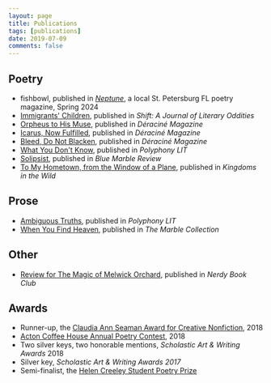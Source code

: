 ```yaml
---
layout: page
title: Publications
tags: [publications]
date: 2019-07-09
comments: false
---
```


## Poetry
* fishbowl, published in [<i>Neptune</i>](https://ddykiel.github.io/immigrants-children/), a local St. Petersburg FL poetry magazine, Spring 2024
* [Immigrants' Children](https://ddykiel.github.io/immigrants-children/), published in <i>Shift: A Journal of Literary Oddities</i>
* [Orpheus to His Muse](https://ddykiel.github.io/orpheus-to-his-muse), published in <i>Déraciné Magazine</i>
* [Icarus, Now Fulfilled](https://ddykiel.github.io/icarus-now-fulfilled/), published in <i>Déraciné Magazine</i>
* [Bleed, Do Not Blacken](https://ddykiel.github.io/bleed-do-not-blacken/), published in <i>Déraciné Magazine</i>
* [What You Don't Know](https://ddykiel.github.io/what-you-dont-know), published in <i>Polyphony LIT</i>
* [Solipsist](https://bluemarblereview.com/solipsist/), published in <i>Blue Marble Review</i>
* [To My Hometown, from the Window of a Plane](https://ddykiel.github.io/hometown/), published in <i>Kingdoms in the Wild</i>

## Prose
* [Ambiguous Truths](https://docs.wixstatic.com/ugd/0dde6e_f2b5b4d0753542faa9a1602ea00f6a9d.pdf), published in <i>Polyphony LIT</i>
* [When You Find Heaven](https://ddykiel.github.io/when-you-find-heaven/), published in <i>The Marble Collection</i>

## Other
* [Review for The Magic of Melwick Orchard](https://nerdybookclub.wordpress.com/2018/07/04/the-magic-of-melwick-orchard-by-rebecca-caprara-review-by-dana-dykiel/), published in <i>Nerdy Book Club</i>

## Awards
* Runner-up, the [Claudia Ann Seaman Award for Creative Nonfiction](https://www.polyphonylit.org/claudia-ann-seaman-awards), 2018
* [Acton Coffee House Annual Poetry Contest](https://www.actoncoffeehouse.com/poetry), 2018
* Two silver keys, two honorable mentions, <i>Scholastic Art & Writing Awards</i> 2018
* Silver key, <i>Scholastic Art & Writing Awards 2017</i>
* Semi-finalist, the [Helen Creeley Student Poetry Prize](http://www.masspoetry.org/helencreeley)   
<br>

